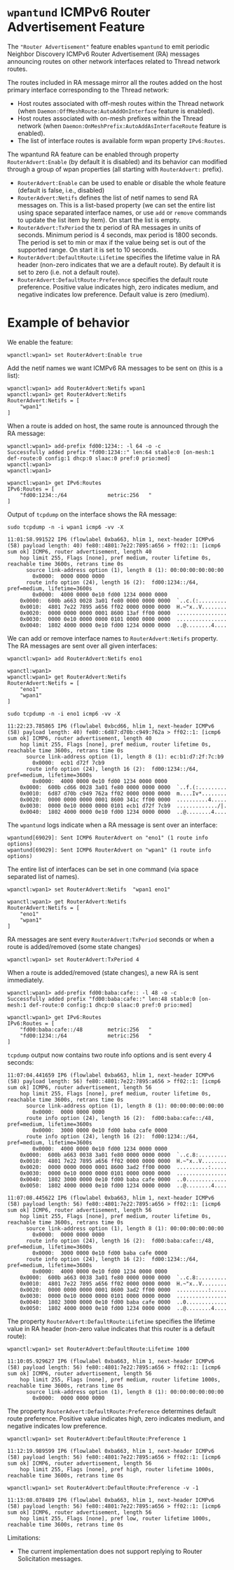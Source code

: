 # `wpantund` ICMPv6 Router Advertisement Feature #

The `"Router Advertisement"` feature enables `wpantund` to emit periodic Neighbor Discovery ICMPv6 Router Advertisement (RA) messages announcing routes on other network interfaces related to Thread network routes.

The routes included in RA message mirror all the routes added on the host primary interface corresponding to the Thread network:
- Host routes associated with off-mesh routes within the Thread network (when `Daemon:OffMeshRoute:AutoAddOnInterface` feature is enabled).
- Host routes associated with on-mesh prefixes within the Thread network (when `Daemon:OnMeshPrefix:AutoAddAsInterfaceRoute` feature is enabled).
- The list of interface routes is available form wpan property `IPv6:Routes`.

The wpantund RA feature can be enabled through property `RouterAdvert:Enable` (by default it is disabled) and its behavior can modified through a group of wpan properties (all starting with `RouterAdvert:` prefix).

- `RouterAdvert:Enable` can be used to enable or disable the whole feature (default is false, i.e., disabled)
- `RouterAdvert:Netifs` defines the list of netif names to send RA messages on. This is a list-based property (we can set the entire list using space separated interface names, or use `add` or `remove` commands to update the list item by item). On start the list is empty.
- `RouterAdvert:TxPeriod` the tx period of RA messages in units of seconds. Minimum period is 4 seconds, max period is 1800 seconds. The period is set to min or max if the value being set is out of the supported range. On start it is set to 10 seconds.
- `RouterAdvert:DefaultRoute:Lifetime` specifies the lifetime value in RA header (non-zero indicates that we are a default route). By default it is set to zero (i.e. not a default route).
- `RouterAdvert:DefaultRoute:Preference` specifies the default route preference. Positive value indicates high, zero indicates medium, and negative indicates low preference. Default value is zero (medium).

# Example of behavior

We enable the feature:

	wpanctl:wpan1> set RouterAdvert:Enable true

Add the netif names we want ICMPv6 RA messages to be sent on (this is a list):

	wpanctl:wpan1> add RouterAdvert:Netifs wpan1
	wpanctl:wpan1> get RouterAdvert:Netifs
	RouterAdvert:Netifs = [
		"wpan1"
	]

When a route is added on host, the same route is announced through the RA message:

	wpanctl:wpan1> add-prefix fd00:1234:: -l 64 -o -c
	Successfully added prefix "fd00:1234::" len:64 stable:0 [on-mesh:1 def-route:0 config:1 dhcp:0 slaac:0 pref:0 prio:med]
	wpanctl:wpan1>
	wpanctl:wpan1>

	wpanctl:wpan1> get IPv6:Routes
	IPv6:Routes = [
		"fd00:1234::/64             metric:256   "
	]

Output of `tcpdump` on the interface shows the RA message:

	sudo tcpdump -n -i wpan1 icmp6 -vv -X

	11:01:58.991522 IP6 (flowlabel 0xba663, hlim 1, next-header ICMPv6 (58) payload length: 40) fe80::4801:7e22:7895:a656 > ff02::1: [icmp6 sum ok] ICMP6, router advertisement, length 40
		hop limit 255, Flags [none], pref medium, router lifetime 0s, reachable time 3600s, retrans time 0s
		  source link-address option (1), length 8 (1): 00:00:00:00:00:00
		    0x0000:  0000 0000 0000
		  route info option (24), length 16 (2):  fd00:1234::/64, pref=medium, lifetime=3600s
		    0x0000:  4000 0000 0e10 fd00 1234 0000 0000
		0x0000:  600b a663 0028 3a01 fe80 0000 0000 0000  `..c.(:.........
		0x0010:  4801 7e22 7895 a656 ff02 0000 0000 0000  H.~"x..V........
		0x0020:  0000 0000 0000 0001 8600 13af ff00 0000  ................
		0x0030:  0000 0e10 0000 0000 0101 0000 0000 0000  ................
		0x0040:  1802 4000 0000 0e10 fd00 1234 0000 0000  ..@........4....

We can add or remove interface names to `RouterAdvert:Netifs` property. The RA messages are sent over all given interfaces:

	wpanctl:wpan1> add RouterAdvert:Netifs eno1

	wpanctl:wpan1>
	wpanctl:wpan1> get RouterAdvert:Netifs
	RouterAdvert:Netifs = [
		"eno1"
		"wpan1"
	]

	sudo tcpdump -n -i eno1 icmp6 -vv -X

	11:22:23.785865 IP6 (flowlabel 0xbcd66, hlim 1, next-header ICMPv6 (58) payload length: 40) fe80::6d87:d70b:c949:762a > ff02::1: [icmp6 sum ok] ICMP6, router advertisement, length 40
		hop limit 255, Flags [none], pref medium, router lifetime 0s, reachable time 3600s, retrans time 0s
		  source link-address option (1), length 8 (1): ec:b1:d7:2f:7c:b9
		    0x0000:  ecb1 d72f 7cb9
		  route info option (24), length 16 (2):  fd00:1234::/64, pref=medium, lifetime=3600s
		    0x0000:  4000 0000 0e10 fd00 1234 0000 0000
		0x0000:  600b cd66 0028 3a01 fe80 0000 0000 0000  `..f.(:.........
		0x0010:  6d87 d70b c949 762a ff02 0000 0000 0000  m....Iv*........
		0x0020:  0000 0000 0000 0001 8600 341c ff00 0000  ..........4.....
		0x0030:  0000 0e10 0000 0000 0101 ecb1 d72f 7cb9  ............./|.
		0x0040:  1802 4000 0000 0e10 fd00 1234 0000 0000  ..@........4....

The `wpantund` logs indicate when a RA message is sent over an interface:

	wpantund[69029]: Sent ICMP6 RouterAdvert on "eno1" (1 route info options)
	wpantund[69029]: Sent ICMP6 RouterAdvert on "wpan1" (1 route info options)

The entire list of interfaces can be set in one command (via space separated list of names).

	wpanctl:wpan1> set RouterAdvert:Netifs  "wpan1 eno1"

	wpanctl:wpan1> get RouterAdvert:Netifs
	RouterAdvert:Netifs = [
		"eno1"
		"wpan1"
	]

RA messages are sent every `RouterAdvert:TxPeriod` seconds or when a route is added/removed (some state changes)

	wpanctl:wpan1> set RouterAdvert:TxPeriod 4

When a route is added/removed (state changes), a new RA is sent immediately.

	wpanctl:wpan1> add-prefix fd00:baba:cafe:: -l 48 -o -c
	Successfully added prefix "fd00:baba:cafe::" len:48 stable:0 [on-mesh:1 def-route:0 config:1 dhcp:0 slaac:0 pref:0 prio:med]

	wpanctl:wpan1> get IPv6:Routes
	IPv6:Routes = [
		"fd00:baba:cafe::/48        metric:256   "
		"fd00:1234::/64             metric:256   "
	]

`tcpdump` output now contains two route info options and is sent every 4 seconds:

	11:07:04.441659 IP6 (flowlabel 0xba663, hlim 1, next-header ICMPv6 (58) payload length: 56) fe80::4801:7e22:7895:a656 > ff02::1: [icmp6 sum ok] ICMP6, router advertisement, length 56
		hop limit 255, Flags [none], pref medium, router lifetime 0s, reachable time 3600s, retrans time 0s
		  source link-address option (1), length 8 (1): 00:00:00:00:00:00
		    0x0000:  0000 0000 0000
		  route info option (24), length 16 (2):  fd00:baba:cafe::/48, pref=medium, lifetime=3600s
		    0x0000:  3000 0000 0e10 fd00 baba cafe 0000
		  route info option (24), length 16 (2):  fd00:1234::/64, pref=medium, lifetime=3600s
		    0x0000:  4000 0000 0e10 fd00 1234 0000 0000
		0x0000:  600b a663 0038 3a01 fe80 0000 0000 0000  `..c.8:.........
		0x0010:  4801 7e22 7895 a656 ff02 0000 0000 0000  H.~"x..V........
		0x0020:  0000 0000 0000 0001 8600 3ad2 ff00 0000  ..........:.....
		0x0030:  0000 0e10 0000 0000 0101 0000 0000 0000  ................
		0x0040:  1802 3000 0000 0e10 fd00 baba cafe 0000  ..0.............
		0x0050:  1802 4000 0000 0e10 fd00 1234 0000 0000  ..@........4....

	11:07:08.445622 IP6 (flowlabel 0xba663, hlim 1, next-header ICMPv6 (58) payload length: 56) fe80::4801:7e22:7895:a656 > ff02::1: [icmp6 sum ok] ICMP6, router advertisement, length 56
		hop limit 255, Flags [none], pref medium, router lifetime 0s, reachable time 3600s, retrans time 0s
		  source link-address option (1), length 8 (1): 00:00:00:00:00:00
		    0x0000:  0000 0000 0000
		  route info option (24), length 16 (2):  fd00:baba:cafe::/48, pref=medium, lifetime=3600s
		    0x0000:  3000 0000 0e10 fd00 baba cafe 0000
		  route info option (24), length 16 (2):  fd00:1234::/64, pref=medium, lifetime=3600s
		    0x0000:  4000 0000 0e10 fd00 1234 0000 0000
		0x0000:  600b a663 0038 3a01 fe80 0000 0000 0000  `..c.8:.........
		0x0010:  4801 7e22 7895 a656 ff02 0000 0000 0000  H.~"x..V........
		0x0020:  0000 0000 0000 0001 8600 3ad2 ff00 0000  ..........:.....
		0x0030:  0000 0e10 0000 0000 0101 0000 0000 0000  ................
		0x0040:  1802 3000 0000 0e10 fd00 baba cafe 0000  ..0.............
		0x0050:  1802 4000 0000 0e10 fd00 1234 0000 0000  ..@........4....


The property `RouterAdvert:DefaultRoute:Lifetime` specifies the lifetime value in RA header (non-zero value indicates that this router is a default route):

	wpanctl:wpan1> set RouterAdvert:DefaultRoute:Lifetime 1000

	11:10:05.929627 IP6 (flowlabel 0xba663, hlim 1, next-header ICMPv6 (58) payload length: 56) fe80::4801:7e22:7895:a656 > ff02::1: [icmp6 sum ok] ICMP6, router advertisement, length 56
		hop limit 255, Flags [none], pref medium, router lifetime 1000s, reachable time 3600s, retrans time 0s
		  source link-address option (1), length 8 (1): 00:00:00:00:00:00
		    0x0000:  0000 0000 0000

The property `RouterAdvert:DefaultRoute:Preference` determines default route preference. Positive value indicates high, zero indicates medium, and negative indicates low preference.

	wpanctl:wpan1> set RouterAdvert:DefaultRoute:Preference 1

	11:12:19.989599 IP6 (flowlabel 0xba663, hlim 1, next-header ICMPv6 (58) payload length: 56) fe80::4801:7e22:7895:a656 > ff02::1: [icmp6 sum ok] ICMP6, router advertisement, length 56
		hop limit 255, Flags [none], pref high, router lifetime 1000s, reachable time 3600s, retrans time 0s

	wpanctl:wpan1> set RouterAdvert:DefaultRoute:Preference -v -1

	11:13:08.078489 IP6 (flowlabel 0xba663, hlim 1, next-header ICMPv6 (58) payload length: 56) fe80::4801:7e22:7895:a656 > ff02::1: [icmp6 sum ok] ICMP6, router advertisement, length 56
		hop limit 255, Flags [none], pref low, router lifetime 1000s, reachable time 3600s, retrans time 0s

Limitations:
- The current implementation does not support replying to Router Solicitation messages.
